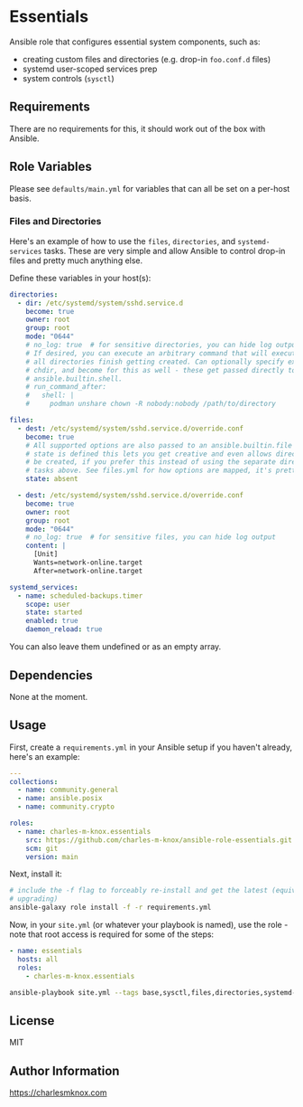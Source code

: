 # Essentials

Ansible role that configures essential system components, such as:

- creating custom files and directories (e.g. drop-in `foo.conf.d` files)
- systemd user-scoped services prep
- system controls (`sysctl`)

## Requirements

There are no requirements for this, it should work out of the box with Ansible.

## Role Variables

Please see `defaults/main.yml` for variables that can all be set on a per-host
basis.

### Files and Directories

Here's an example of how to use the `files`, `directories`, and
`systemd-services` tasks. These are very simple and allow Ansible to control
drop-in files and pretty much anything else.

Define these variables in your host(s):

```yaml
directories:
  - dir: /etc/systemd/system/sshd.service.d
    become: true
    owner: root
    group: root
    mode: "0644"
    # no_log: true  # for sensitive directories, you can hide log output
    # If desired, you can execute an arbitrary command that will execute after
    # all directories finish getting created. Can optionally specify executable,
    # chdir, and become for this as well - these get passed directly to
    # ansible.builtin.shell.
    # run_command_after:
    #   shell: |
    #     podman unshare chown -R nobody:nobody /path/to/directory

files:
  - dest: /etc/systemd/system/sshd.service.d/override.conf
    become: true
    # All supported options are also passed to an ansible.builtin.file task if
    # state is defined this lets you get creative and even allows directories to
    # be created, if you prefer this instead of using the separate directories
    # tasks above. See files.yml for how options are mapped, it's pretty simple.
    state: absent

  - dest: /etc/systemd/system/sshd.service.d/override.conf
    become: true
    owner: root
    group: root
    mode: "0644"
    # no_log: true  # for sensitive files, you can hide log output
    content: |
      [Unit]
      Wants=network-online.target
      After=network-online.target

systemd_services:
  - name: scheduled-backups.timer
    scope: user
    state: started
    enabled: true
    daemon_reload: true
```

You can also leave them undefined or as an empty array.

## Dependencies

None at the moment.

## Usage

First, create a `requirements.yml` in your Ansible setup if you haven't already,
here's an example:

```yaml
---
collections:
  - name: community.general
  - name: ansible.posix
  - name: community.crypto

roles:
  - name: charles-m-knox.essentials
    src: https://github.com/charles-m-knox/ansible-role-essentials.git
    scm: git
    version: main
```

Next, install it:

```bash
# include the -f flag to forceably re-install and get the latest (equivalent to
# upgrading)
ansible-galaxy role install -f -r requirements.yml
```

Now, in your `site.yml` (or whatever your playbook is named), use the role -
note that root access is required for some of the steps:

```yaml
- name: essentials
  hosts: all
  roles:
    - charles-m-knox.essentials
```

```bash
ansible-playbook site.yml --tags base,sysctl,files,directories,systemd-services --step
```

## License

MIT

## Author Information

<https://charlesmknox.com>
